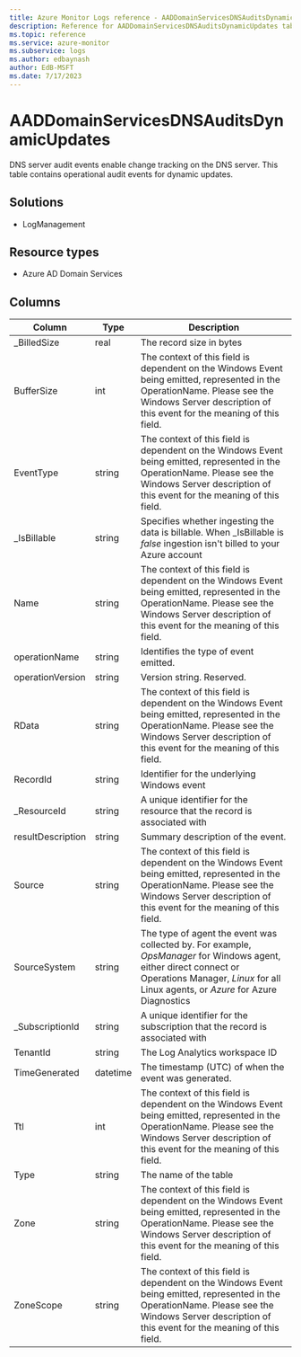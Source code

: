 ```yaml
---
title: Azure Monitor Logs reference - AADDomainServicesDNSAuditsDynamicUpdates
description: Reference for AADDomainServicesDNSAuditsDynamicUpdates table in Azure Monitor Logs.
ms.topic: reference
ms.service: azure-monitor
ms.subservice: logs
ms.author: edbaynash
author: EdB-MSFT
ms.date: 7/17/2023
---
```


# AADDomainServicesDNSAuditsDynamicUpdates

 DNS server audit events enable change tracking on the DNS server. This table contains operational audit events for dynamic updates.

## Solutions

- LogManagement
## Resource types

- Azure AD Domain Services




## Columns

| Column | Type | Description |
| --- | --- | --- |
| _BilledSize | real | The record size in bytes |
| BufferSize | int | The context of this field is dependent on the Windows Event being emitted, represented in the OperationName. Please see the Windows Server description of this event for the meaning of this field. |
| EventType | string | The context of this field is dependent on the Windows Event being emitted, represented in the OperationName. Please see the Windows Server description of this event for the meaning of this field. |
| _IsBillable | string | Specifies whether ingesting the data is billable. When _IsBillable is *false* ingestion isn't billed to your Azure account |
| Name | string | The context of this field is dependent on the Windows Event being emitted, represented in the OperationName. Please see the Windows Server description of this event for the meaning of this field. |
| operationName | string | Identifies the type of event emitted. |
| operationVersion | string | Version string.  Reserved. |
| RData | string | The context of this field is dependent on the Windows Event being emitted, represented in the OperationName. Please see the Windows Server description of this event for the meaning of this field. |
| RecordId | string | Identifier for the underlying Windows event |
| _ResourceId | string | A unique identifier for the resource that the record is associated with |
| resultDescription | string | Summary description of the event. |
| Source | string | The context of this field is dependent on the Windows Event being emitted, represented in the OperationName. Please see the Windows Server description of this event for the meaning of this field. |
| SourceSystem | string | The type of agent the event was collected by. For example, *OpsManager* for Windows agent, either direct connect or Operations Manager, *Linux* for all Linux agents, or *Azure* for Azure Diagnostics |
| _SubscriptionId | string | A unique identifier for the subscription that the record is associated with |
| TenantId | string | The Log Analytics workspace ID |
| TimeGenerated | datetime | The timestamp (UTC) of when the event was generated. |
| Ttl | int | The context of this field is dependent on the Windows Event being emitted, represented in the OperationName. Please see the Windows Server description of this event for the meaning of this field. |
| Type | string | The name of the table |
| Zone | string | The context of this field is dependent on the Windows Event being emitted, represented in the OperationName. Please see the Windows Server description of this event for the meaning of this field. |
| ZoneScope | string | The context of this field is dependent on the Windows Event being emitted, represented in the OperationName. Please see the Windows Server description of this event for the meaning of this field. |
